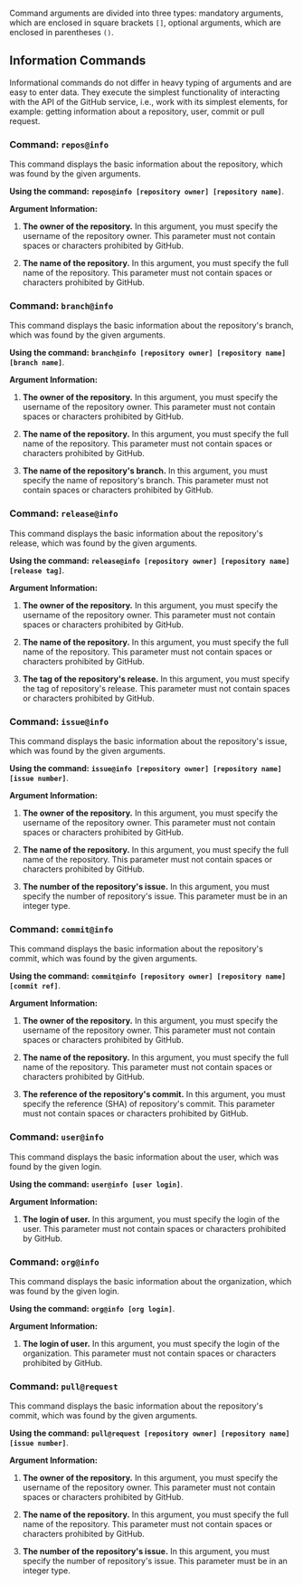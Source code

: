 Command arguments are divided into three types: mandatory arguments, which are enclosed in square brackets `[]`, optional arguments, which are enclosed in parentheses `()`.

## Information Commands

Informational commands do not differ in heavy typing of arguments and are easy to enter data. They execute the simplest functionality of interacting with the API of the GitHub service, i.e., work with its simplest elements, for example: getting information about a repository, user, commit or pull request.

### Command: `repos@info`

This command displays the basic information about the repository, which was found by the given arguments.

**Using the command:** **`repos@info [repository owner] [repository name]`**.

**Argument Information:**

1. **The owner of the repository.**
In this argument, you must specify the username of the repository owner. This parameter must not contain spaces or characters prohibited by GitHub.

2. **The name of the repository.**
In this argument, you must specify the full name of the repository. This parameter must not contain spaces or characters prohibited by GitHub.

### Command: `branch@info`

This command displays the basic information about the repository's branch, which was found by the given arguments.

**Using the command:** **`branch@info [repository owner] [repository name] [branch name]`**.

**Argument Information:**

1. **The owner of the repository.**
In this argument, you must specify the username of the repository owner. This parameter must not contain spaces or characters prohibited by GitHub.

2. **The name of the repository.**
In this argument, you must specify the full name of the repository. This parameter must not contain spaces or characters prohibited by GitHub.

3. **The name of the repository's branch.**
In this argument, you must specify the name of repository's branch. This parameter must not contain spaces or characters prohibited by GitHub.

### Command: `release@info`

This command displays the basic information about the repository's release, which was found by the given arguments.

**Using the command:** **`release@info [repository owner] [repository name] [release tag]`**.

**Argument Information:**

1. **The owner of the repository.**
In this argument, you must specify the username of the repository owner. This parameter must not contain spaces or characters prohibited by GitHub.

2. **The name of the repository.**
In this argument, you must specify the full name of the repository. This parameter must not contain spaces or characters prohibited by GitHub.

3. **The tag of the repository's release.**
In this argument, you must specify the tag of repository's release. This parameter must not contain spaces or characters prohibited by GitHub.

### Command: `issue@info`

This command displays the basic information about the repository's issue, which was found by the given arguments.

**Using the command:** **`issue@info [repository owner] [repository name] [issue number]`**.

**Argument Information:**

1. **The owner of the repository.**
In this argument, you must specify the username of the repository owner. This parameter must not contain spaces or characters prohibited by GitHub.

2. **The name of the repository.**
In this argument, you must specify the full name of the repository. This parameter must not contain spaces or characters prohibited by GitHub.

3. **The number of the repository's issue.**
In this argument, you must specify the number of repository's issue. This parameter must be in an integer type.

### Command: `commit@info`

This command displays the basic information about the repository's commit, which was found by the given arguments.

**Using the command:** **`commit@info [repository owner] [repository name] [commit ref]`**.

**Argument Information:**

1. **The owner of the repository.**
In this argument, you must specify the username of the repository owner. This parameter must not contain spaces or characters prohibited by GitHub.

2. **The name of the repository.**
In this argument, you must specify the full name of the repository. This parameter must not contain spaces or characters prohibited by GitHub.

3. **The reference of the repository's commit.**
In this argument, you must specify the reference (SHA) of repository's commit. This parameter must not contain spaces or characters prohibited by GitHub.

### Command: `user@info`

This command displays the basic information about the user, which was found by the given login.

**Using the command:** **`user@info [user login]`**.

**Argument Information:**

1. **The login of user.**
In this argument, you must specify the login of the user. This parameter must not contain spaces or characters prohibited by GitHub.

### Command: `org@info`

This command displays the basic information about the organization, which was found by the given login.

**Using the command:** **`org@info [org login]`**.

**Argument Information:**

1. **The login of user.**
In this argument, you must specify the login of the organization. This parameter must not contain spaces or characters prohibited by GitHub.

### Command: `pull@request`

This command displays the basic information about the repository's commit, which was found by the given arguments.

**Using the command:** **`pull@request [repository owner] [repository name] [issue number]`**.

**Argument Information:**

1. **The owner of the repository.**
In this argument, you must specify the username of the repository owner. This parameter must not contain spaces or characters prohibited by GitHub.

2. **The name of the repository.**
In this argument, you must specify the full name of the repository. This parameter must not contain spaces or characters prohibited by GitHub.

3. **The number of the repository's issue.**
In this argument, you must specify the number of repository's issue. This parameter must be in an integer type.